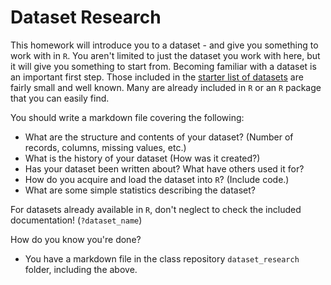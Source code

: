 # Dataset Research

This homework will introduce you to a dataset - and give you something to work with in `R`. You aren't limited to just the dataset you work with here, but it will give you something to start from. Becoming familiar with a dataset is an important first step. Those included in the [starter list of datasets](datasets.md) are fairly small and well known. Many are already included in `R` or an `R` package that you can easily find.

You should write a markdown file covering the following:

 * What are the structure and contents of your dataset? (Number of records, columns, missing values, etc.)
 * What is the history of your dataset (How was it created?)
 * Has your dataset been written about? What have others used it for?
 * How do you acquire and load the dataset into `R`? (Include code.)
 * What are some simple statistics describing the dataset?

For datasets already available in `R`, don't neglect to check the included documentation! (`?dataset_name`)

How do you know you're done?

 * You have a markdown file in the class repository `dataset_research` folder, including the above.
